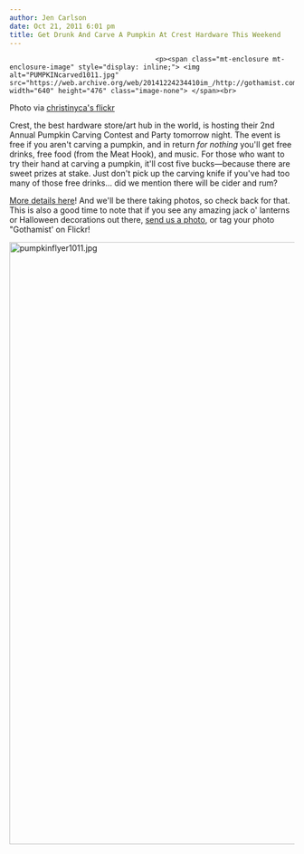 ```yaml
---
author: Jen Carlson
date: Oct 21, 2011 6:01 pm
title: Get Drunk And Carve A Pumpkin At Crest Hardware This Weekend
---
```


	
										<p><span class="mt-enclosure mt-enclosure-image" style="display: inline;"> <img alt="PUMPKINcarved1011.jpg" src="https://web.archive.org/web/20141224234410im_/http://gothamist.com/attachments/arts_jen/PUMPKINcarved1011.jpg" width="640" height="476" class="image-none"> </span><br>
<span class="photo_caption">Photo via <a href="https://web.archive.org/web/20141224234410/http://www.flickr.com/photos/christinyca/5139958830/">christinyca&apos;s flickr</a></span></p>

<p>Crest, the best hardware store/art hub in the world, is hosting their 2nd Annual Pumpkin Carving Contest and Party tomorrow night. The event is free if you aren&apos;t carving a pumpkin, and in return <em>for nothing</em> you&apos;ll get free drinks, free food (from the Meat Hook), and music. For those who want to try their hand at carving a pumpkin, it&apos;ll cost five bucks&#x2014;because there are sweet prizes at stake. Just don&apos;t pick up the carving knife if you&apos;ve had too many of those free drinks... did we mention there will be cider and rum?</p>

<p><a href="https://web.archive.org/web/20141224234410/http://cresthardwareartshow.com/wordpress/">More details here</a>! And we&apos;ll be there taking photos, so check back for that. This is also a good time to note that if you see any amazing jack o&apos; lanterns or Halloween decorations out there, <a href="https://web.archive.org/web/20141224234410/mailto:photos@gothamist.com">send us a photo</a>, or tag your photo &quot;Gothamist&apos; on Flickr!</p>

<p><span class="mt-enclosure mt-enclosure-image" style="display: inline;"> <img alt="pumpkinflyer1011.jpg" src="https://web.archive.org/web/20141224234410im_/http://gothamist.com/attachments/arts_jen/pumpkinflyer1011.jpg" width="640" height="1064" class="image-none"> </span></p>					
										
									
				